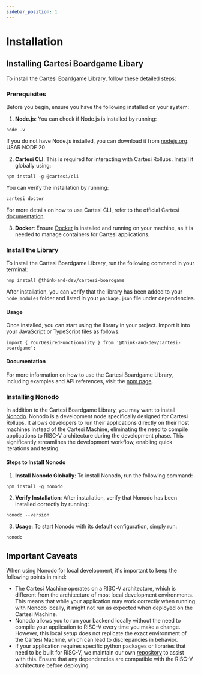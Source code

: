 ```yaml
---
sidebar_position: 1
---
```


# Installation

## Installing Cartesi Boardgame Libary

To install the Cartesi Boardgame Library, follow these detailed steps:

### Prerequisites

Before you begin, ensure you have the following installed on your system:

1. **Node.js**: You can check if Node.js is installed by running:

```
node -v
```

If you do not have Node.js installed, you can download it from [nodejs.org](https://nodejs.org/en). USAR NODE 20

2. **Cartesi CLI**: This is required for interacting with Cartesi Rollups. Install it globally using:

```
npm install -g @cartesi/cli
```

You can verify the installation by running:

```
cartesi doctor
```

For more details on how to use Cartesi CLI, refer to the official Cartesi [documentation](https://docs.cartesi.io/cartesi-rollups/1.5/development/installation/).

3. **Docker**: Ensure [Docker](https://docs.docker.com/) is installed and running on your machine, as it is needed to manage containers for Cartesi applications.

### Install the Library

To install the Cartesi Boardgame Library, run the following command in your terminal:

```
nmp install @think-and-dev/cartesi-boardgame
```

After installation, you can verify that the library has been added to your `node_modules` folder and listed in your `package.json` file under dependencies.

#### Usage

Once installed, you can start using the library in your project. Import it into your JavaScript or TypeScript files as follows:

```
import { YourDesiredFunctionality } from '@think-and-dev/cartesi-boardgame';
```

#### Documentation

For more information on how to use the Cartesi Boardgame Library, including examples and API references, visit the [npm page](https://www.npmjs.com/package/@think-and-dev/cartesi-boardgame).

### Installing Nonodo

In addition to the Cartesi Boardgame Library, you may want to install [Nonodo](https://github.com/Calindra/nonodo). Nonodo is a development node specifically designed for Cartesi Rollups. It allows developers to run their applications directly on their host machines instead of the Cartesi Machine, eliminating the need to compile applications to RISC-V architecture during the development phase. This significantly streamlines the development workflow, enabling quick iterations and testing.

#### Steps to Install Nonodo

1. **Install Nonodo Globally**: To install Nonodo, run the following command:

```
npm install -g nonodo
```

2. **Verify Installation**: After installation, verify that Nonodo has been installed correctly by running:

```
nonodo --version
```

3. **Usage**: To start Nonodo with its default configuration, simply run:

```
nonodo
```

## Important Caveats

When using Nonodo for local development, it's important to keep the following points in mind:

- The Cartesi Machine operates on a RISC-V architecture, which is different from the architecture of most local development environments. This means that while your application may work correctly when running with Nonodo locally, it might not run as expected when deployed on the Cartesi Machine.
- Nonodo allows you to run your backend locally without the need to compile your application to RISC-V every time you make a change. However, this local setup does not replicate the exact environment of the Cartesi Machine, which can lead to discrepancies in behavior.
- If your application requires specific python packages or libraries that need to be built for RISC-V, we maintain our own [repository](https://github.com/Think-and-Dev/riscv-python-wheels) to assist with this. Ensure that any dependencies are compatible with the RISC-V architecture before deploying.
